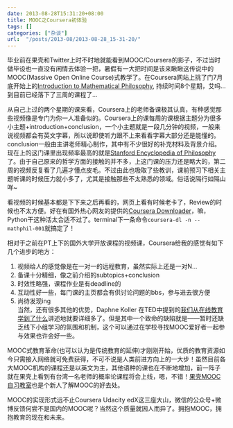```yaml
---
date: 2013-08-28T15:31:20+08:00
title: MOOC之Coursera初体验
tags: []
categories: ["杂谈"]
url:  "/posts/2013-08/2013-08-28_15-31-20/"
---
```


毕业前在果壳和Twitter上时不时地就能看到MOOC/Coursera的影子，不过当时做毕设也一直没有闲情去体验一把，暑假有一大把时间是该来瞅瞅这传说中的MOOC(Massive Open Online Course)式教学了。在Coursera网站上挑了门7月底开始上的[Introduction to Mathematical Philosophy](https://class.coursera.org/mathphil-001/), 持续时间8个星期，艾吗... 到目前已经落下了三周的课程了...   

从自己上过的两个星期的课来看，Coursera上的老师备课极其认真，有种感觉那些视频像是专门为你一人准备似的。Coursera上的课每周的课根据主题分为很多小主题+introduction+conclusion，一个小主题就是一段几分钟的视频，一般来说视频都会有英文字幕，所以说即使听力跟不上来看看字幕大部分还是能懂的。conclusion一般由主讲老师精心制作，其中有不少很好的补充材料及背景介绍。现在上的这门课里出现频率最高的就是[Stanford Encyclopedia of Philosophy](http://plato.stanford.edu/)了。由于自己原来的哲学方面的接触的并不多，上这门课的压力还是略大的，第二周的视频反复看了几遍才懂点皮毛。不过由此也吸取了些教训，课前预习下相关主题听课的时候压力就小多了，尤其是接触那些不太熟悉的领域。俗话说隔行如隔山咩~   

看视频的时候基本都是下下来之后再看的，网页上看有时候老卡了，Review的时候也不太方便。好在有国外热心网友的提供的[Coursera Downloader](https://github.com/jplehmann/coursera)，嘛，Python干这种活太合适不过了。terminal下一条命令`coursera-dl -n -- mathphil-001`就搞定了！  

相对于之前在PT上下的国外大学开放课程的视频课，Coursera给我的感觉有如下几个进步的地方：  
1. 视频给人的感觉像是在一对一的远程教育，虽然实际上还是一对N...  
2. 备课十分精细，像之前介绍的subtopics+conclusion   
3. 时效性略强，课程作业是有deadline的  
4. 互动性好一些，每门课的主页都会有供讨论问题的bbs，参与进去很方便  
5. 尚待发现ing   
当然，还有很多其他的优势，Daphne Koller 在TED中提到的[我们从在线教育学到了什么](http://www.ted.com/talks/lang/zh-cn/daphne_koller_what_we_re_learning_from_online_education.html)讲述地就要详细多了。但是其中一个致命的缺陷就是——暂时还缺乏线下小组学习的氛围和机制，这个可以通过在学校寻找MOOC爱好者一起参与效果也许会好一些。  

MOOC式教育革命(也可以认为是传统教育的延伸)才刚刚开始，优质的教育资源如今只需接入网络就可免费获得，不可不说是人类前进方向上的一大步！虽然目前各大MOOC机构的课程还是以英文为主，其他语种的课也在不断地增加，前一阵子就在果壳上看到有台湾一名老师的概率论课程将会上线，嗯，不错！[果壳MOOC自习教室](http://www.guokr.com/group/184/)也是个新人了解MOOC的好去处。  

MOOC的实现形式远不止Coursera Udacity edX这三座大山，微信的公众号+微博反馈何尝不是国内的MOOC呢？当然这个质量就因人而异了。拥抱MOOC，拥抱教育的现在和未来。